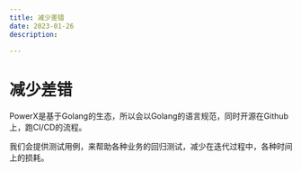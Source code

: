 ```yaml
---
title: 减少差错
date: 2023-01-26
description:

---
```


# 减少差错

PowerX是基于Golang的生态，所以会以Golang的语言规范，同时开源在Github上，跑CI/CD的流程。

我们会提供测试用例，来帮助各种业务的回归测试，减少在迭代过程中，各种时间上的损耗。